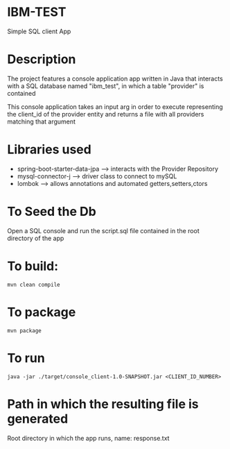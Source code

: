 # IBM-TEST
Simple SQL client App

# Description

The project features a console application app written in Java that interacts with a SQL
database named "ibm_test", in which a table "provider" is contained

This console application takes an input arg in order to execute representing the client_id
of the provider entity and returns a file with all providers matching that argument

# Libraries used
- spring-boot-starter-data-jpa --> interacts with the Provider Repository
- mysql-connector-j            --> driver class to connect to mySQL
- lombok                       --> allows annotations and automated getters,setters,ctors

# To Seed the Db
Open a SQL console and run the script.sql file contained in the root directory of the app

# To build:
`mvn clean compile`

# To package
`mvn package`

# To run
`java -jar ./target/console_client-1.0-SNAPSHOT.jar <CLIENT_ID_NUMBER>`

# Path in which the resulting file is generated
Root directory in which the app runs, name: response.txt 